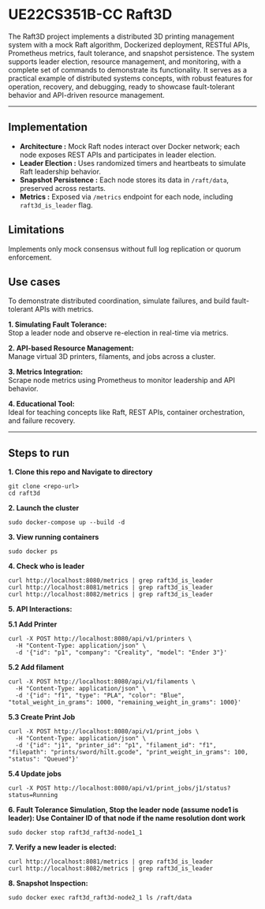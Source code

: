 # UE22CS351B-CC Raft3D

The Raft3D project implements a distributed 3D printing management system with a mock Raft algorithm, Dockerized deployment, RESTful APIs, Prometheus metrics, fault tolerance, and snapshot persistence. The system supports leader election, resource management, and monitoring, with a complete set of commands to demonstrate its functionality. It serves as a practical example of distributed systems concepts, with robust features for operation, recovery, and debugging, ready to showcase fault-tolerant behavior and API-driven resource management.

---------

## Implementation

- **Architecture :** Mock Raft nodes interact over Docker network; each node exposes REST APIs and participates in leader election.
- **Leader Election :** Uses randomized timers and heartbeats to simulate Raft leadership behavior.
- **Snapshot Persistence :** Each node stores its data in `/raft/data`, preserved across restarts.
- **Metrics :** Exposed via `/metrics` endpoint for each node, including `raft3d_is_leader` flag.

## Limitations

Implements only mock consensus without full log replication or quorum enforcement.

## Use cases

To demonstrate distributed coordination, simulate failures, and build fault-tolerant APIs with metrics.

**1. Simulating Fault Tolerance:**  
Stop a leader node and observe re-election in real-time via metrics.

**2. API-based Resource Management:**  
Manage virtual 3D printers, filaments, and jobs across a cluster.

**3. Metrics Integration:**  
Scrape node metrics using Prometheus to monitor leadership and API behavior.

**4. Educational Tool:**  
Ideal for teaching concepts like Raft, REST APIs, container orchestration, and failure recovery.

---------

## Steps to run

**1. Clone this repo and Navigate to directory**
```
git clone <repo-url>
cd raft3d
```

**2. Launch the cluster**
```
sudo docker-compose up --build -d
```

**3. View running containers**
```
sudo docker ps
```

**4. Check who is leader**
```
curl http://localhost:8080/metrics | grep raft3d_is_leader
curl http://localhost:8081/metrics | grep raft3d_is_leader
curl http://localhost:8082/metrics | grep raft3d_is_leader
```

**5. API Interactions:**

**5.1 Add Printer**
```
curl -X POST http://localhost:8080/api/v1/printers \
  -H "Content-Type: application/json" \
  -d '{"id": "p1", "company": "Creality", "model": "Ender 3"}'
```

**5.2 Add filament**
```
curl -X POST http://localhost:8080/api/v1/filaments \
  -H "Content-Type: application/json" \
  -d '{"id": "f1", "type": "PLA", "color": "Blue", "total_weight_in_grams": 1000, "remaining_weight_in_grams": 1000}'
```

**5.3 Create Print Job**
```
curl -X POST http://localhost:8080/api/v1/print_jobs \
  -H "Content-Type: application/json" \
  -d '{"id": "j1", "printer_id": "p1", "filament_id": "f1", "filepath": "prints/sword/hilt.gcode", "print_weight_in_grams": 100, "status": "Queued"}'
```

**5.4 Update jobs**
```
curl -X POST http://localhost:8080/api/v1/print_jobs/j1/status?status=Running
```

**6. Fault Tolerance Simulation, Stop the leader node (assume node1 is leader):
     Use Container ID of that node if the name resolution dont work**
```
sudo docker stop raft3d_raft3d-node1_1
```


**7. Verify a new leader is elected:**
```
curl http://localhost:8081/metrics | grep raft3d_is_leader
curl http://localhost:8082/metrics | grep raft3d_is_leader
```

**8. Snapshot Inspection:**
```
sudo docker exec raft3d_raft3d-node2_1 ls /raft/data
```
